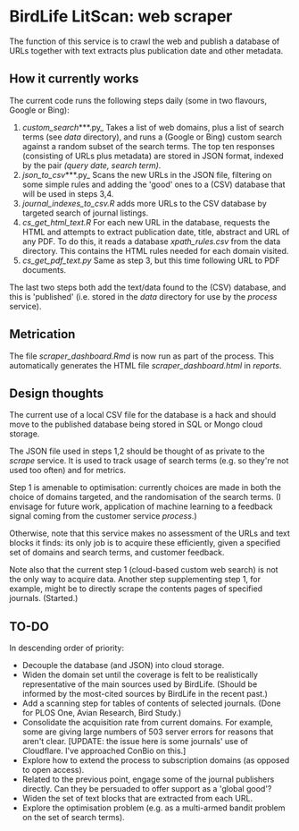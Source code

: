 # BirdLife LitScan: web scraper

The function of this service is to crawl the web and publish a database of URLs together with text extracts plus publication date and other metadata.

## How it currently works

The current code runs the following steps daily (some in two flavours, Google or Bing):

1. _custom_search_***.py_ Takes a list of web domains, plus a list of search terms (see _data_ directory), and runs a (Google or Bing) custom search against a random subset of the search terms. The top ten responses (consisting of URLs plus metadata) are stored in JSON format, indexed by the pair _(query date, search term)_.
2. _json_to_csv_***.py_ Scans the new URLs in the JSON file, filtering on some simple rules and adding the 'good' ones to a (CSV) database that will be used in steps 3,4.
3. _journal_indexes_to_csv.R_ adds more URLs to the CSV database by targeted search of journal listings.
4. _cs_get_html_text.R_ For each new URL in the database, requests the HTML and attempts to extract publication date, title, abstract and URL of any PDF. To do this, it reads a database _xpath_rules.csv_ from the data directory. This contains the HTML rules needed for each domain visited.
5. _cs_get_pdf_text.py_ Same as step 3, but this time following URL to PDF documents. 

The last two steps both add the text/data found to the (CSV) database, and this is 'published' (i.e. stored in the _data_ directory for use by the _process_ service).

## Metrication

The file _scraper_dashboard.Rmd_ is now run as part of the process. This automatically generates the HTML file  _scraper_dashboard.html_ in _reports_.

## Design thoughts

The current use of a local CSV file for the database is a hack and should move to the published database being stored in SQL or Mongo cloud storage.

The JSON file used in steps 1,2 should be thought of as private to the _scrape_ service. It is used to track usage of search terms (e.g. so they're not used too often) and for metrics.

Step 1 is amenable to optimisation: currently choices are made in both the choice of domains targeted, and the randomisation of the search terms. (I envisage for future work, application of machine learning to a feedback signal coming from the customer service _process_.)

Otherwise, note that this service makes no assessment of the URLs and text blocks it finds: its only job is to acquire these efficiently, given a specified set of domains and search terms, and customer feedback.

Note also that the current step 1 (cloud-based custom web search) is not the only way to acquire data. Another step supplementing step 1, for example, might be to directly scrape the contents pages of specified journals. (Started.)

## TO-DO

In descending order of priority:

- Decouple the database (and JSON) into cloud storage.
- Widen the domain set until the coverage is felt to be realistically representative of the main sources used by BirdLife. (Should be informed by the most-cited sources by BirdLife in the recent past.)
- Add a scanning step for tables of contents of selected journals. (Done for PLOS One, Avian Research, Bird Study.)
- Consolidate the acquisition rate from current domains. For example, some are giving large numbers of 503 server errors for reasons that aren't clear. 
[UPDATE: the issue here is some journals' use of Cloudflare. I've approached ConBio on this.]
- Explore how to extend the process to subscription domains (as opposed to open access).
- Related to the previous point, engage some of the journal publishers directly. Can they be persuaded to offer support as a 'global good'?
- Widen the set of text blocks that are extracted from each URL.
- Explore the optimisation problem (e.g. as a multi-armed bandit problem on the set of search terms).

